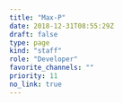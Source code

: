 ```yaml
---
title: "Max-P"
date: 2018-12-31T08:55:29Z
draft: false
type: page
kind: "staff"
role: "Developer"
favorite_channels: ""
priority: 11
no_link: true
---
```


